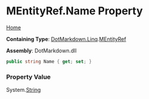 # MEntityRef\.Name Property

[Home](../../../../README.md)

**Containing Type**: [DotMarkdown.Linq](../../README.md)\.[MEntityRef](../README.md)

**Assembly**: DotMarkdown\.dll

```csharp
public string Name { get; set; }
```

### Property Value

System\.[String](https://docs.microsoft.com/en-us/dotnet/api/system.string)

